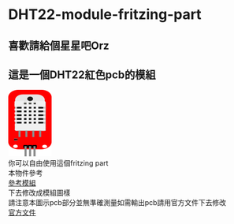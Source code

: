 # DHT22-module-fritzing-part
## 喜歡請給個星星吧Orz
## 這是一個DHT22紅色pcb的模組
![圖例](./DHT22.png)<br />
你可以自由使用這個fritzing part<br />
本物件參考<br />
[參考模組](https://github.com/adafruit/Fritzing-Library/blob/master/parts/DHT22%20Humidity%20and%20Temperature%20Sensor.fzpz)<br />
下去修改成模組圖樣<br />
請注意本圖示pcb部分並無準確測量如需輸出pcb請用官方文件下去修改<br />
[官方文件](https://www.mouser.com/ds/2/737/dht-932870.pdf) 
